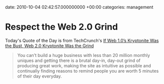 date: 2010-10-04 02:42:57.000000000 +00:00
categories: management

# Respect the Web 2.0 Grind

Today's Quote of the Day is from TechCrunch's <a title="If Web 1.0’s Kryptonite Was the Bust, Web 2.0 Kryptonite Was the Grind" rel="bookmark" href="http://techcrunch.com/2010/10/03/if-web-1-0%e2%80%99s-kryptonite-was-the-bust-web-2-0-kryptonite-was-the-grind/">If Web 1.0’s Kryptonite Was the Bust, Web 2.0 Kryptonite Was the Grind</a>
<blockquote>You can’t build a huge business with less than 20 million monthly uniques and getting there is a brutal day-in, day-out grind of producing great work, making the site as intuitive as possible and continually finding reasons to remind people you are worth 5 minutes of their day everyday.</blockquote>
